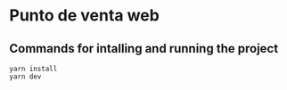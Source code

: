 # Punto de venta web

## Commands for intalling and running the project
```
yarn install
yarn dev
```